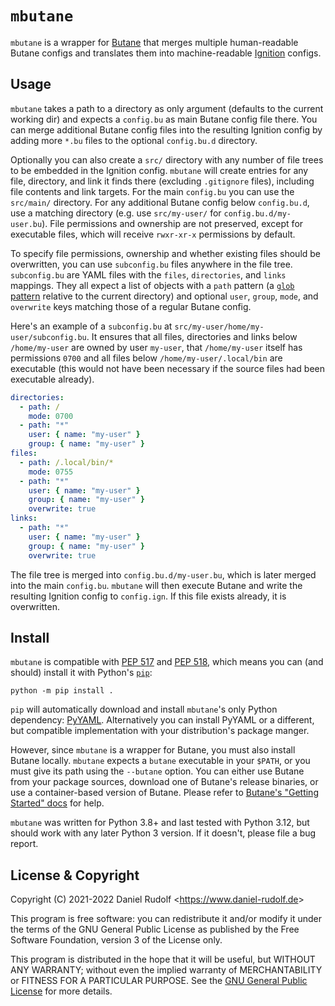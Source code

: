 `mbutane`
=========

`mbutane` is a wrapper for [Butane][] that merges multiple human-readable Butane configs and translates them into machine-readable [Ignition][] configs.

Usage
-----

`mbutane` takes a path to a directory as only argument (defaults to the current working dir) and expects a `config.bu` as main Butane config file there. You can merge additional Butane config files into the resulting Ignition config by adding more `*.bu` files to the optional `config.bu.d` directory.

Optionally you can also create a `src/` directory with any number of file trees to be embedded in the Ignition config. `mbutane` will create entries for any file, directory, and link it finds there (excluding `.gitignore` files), including file contents and link targets. For the main `config.bu` you can use the `src/main/` directory. For any additional Butane config below `config.bu.d`, use a matching directory (e.g. use `src/my-user/` for `config.bu.d/my-user.bu`). File permissions and ownership are not preserved, except for executable files, which will receive `rwxr-xr-x` permissions by default.

To specify file permissions, ownership and whether existing files should be overwritten, you can use `subconfig.bu` files anywhere in the file tree. `subconfig.bu` are YAML files with the `files`, `directories`, and `links` mappings. They all expect a list of objects with a `path` pattern (a [`glob` pattern](https://en.wikipedia.org/wiki/Glob_(programming)) relative to the current directory) and optional `user`, `group`, `mode`, and `overwrite` keys matching those of a regular Butane config.

Here's an example of a `subconfig.bu` at `src/my-user/home/my-user/subconfig.bu`. It ensures that all files, directories and links below `/home/my-user` are owned by user `my-user`, that `/home/my-user` itself has permissions `0700` and all files below `/home/my-user/.local/bin` are executable (this would not have been necessary if the source files had been executable already).

```yaml
directories:
  - path: /
    mode: 0700
  - path: "*"
    user: { name: "my-user" }
    group: { name: "my-user" }
files:
  - path: /.local/bin/*
    mode: 0755
  - path: "*"
    user: { name: "my-user" }
    group: { name: "my-user" }
    overwrite: true
links:
  - path: "*"
    user: { name: "my-user" }
    group: { name: "my-user" }
    overwrite: true
```

The file tree is merged into `config.bu.d/my-user.bu`, which is later merged into the main `config.bu`. `mbutane` will then execute Butane and write the resulting Ignition config to `config.ign`. If this file exists already, it is overwritten.

Install
-------

`mbutane` is compatible with [PEP 517](https://peps.python.org/pep-0517/) and [PEP 518](https://peps.python.org/pep-0518/), which means you can (and should) install it with Python's [`pip`](https://pip.pypa.io/en/stable/):

```shell
python -m pip install .
```

`pip` will automatically download and install `mbutane`'s only Python dependency: [PyYAML](https://pyyaml.org/). Alternatively you can install PyYAML or a different, but compatible implementation with your distribution's package manger.

However, since `mbutane` is a wrapper for Butane, you must also install Butane locally. `mbutane` expects a `butane` executable in your `$PATH`, or you must give its path using the `--butane` option. You can either use Butane from your package sources, download one of Butane's release binaries, or use a container-based version of Butane. Please refer to [Butane's "Getting Started" docs](https://coreos.github.io/butane/getting-started/#getting-butane) for help.

`mbutane` was written for Python 3.8+ and last tested with Python 3.12, but should work with any later Python 3 version. If it doesn't, please file a bug report.

License & Copyright
-------------------

Copyright (C) 2021-2022  Daniel Rudolf &lt;https://www.daniel-rudolf.de&gt;

This program is free software: you can redistribute it and/or modify it under the terms of the GNU General Public License as published by the Free Software Foundation, version 3 of the License only.

This program is distributed in the hope that it will be useful, but WITHOUT ANY WARRANTY; without even the implied warranty of MERCHANTABILITY or FITNESS FOR A PARTICULAR PURPOSE.  See the [GNU General Public License](LICENSE) for more details.

[Butane]: https://coreos.github.io/butane/
[Ignition]: https://coreos.github.io/ignition/
